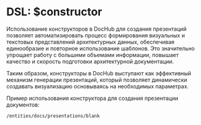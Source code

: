 # DSL: $constructor

Использование конструкторов в DocHub для создания презентаций позволяет автоматизировать процесс формирования
визуальных и текстовых представлений архитектурных данных, обеспечивая единообразие и повторное использование
шаблонов. Это значительно упрощает работу с большими объемами информации, повышает качество и скорость подготовки
архитектурной документации.

Таким образом, конструкторы в DocHub выступают как эффективный механизм генерации презентаций, который позволяет
динамически создавать визуализацию основываясь на необходимых параметрах.

Пример использования конструктора для создания презентации документов:
```code-frame
/entities/docs/presentations/blank
```